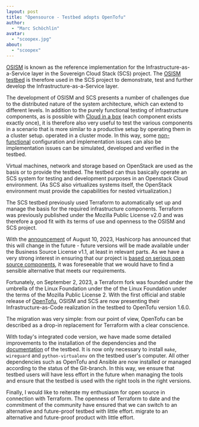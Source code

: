 ```yaml
---
layout: post
title: "Opensource - Testbed adopts OpenTofu"
author:
  - "Marc Schöchlin"
avatar:
  - "scoopex.jpg"
about:
  - "scoopex"
---
```


[OSISM](https://osism.github.io/) is known as the reference implementation for the Infrastructure-as-a-Service layer in the Sovereign Cloud Stack (SCS) project.
The [OSISM testbed](https://github.com/osism/testbed) is therefore used in the SCS project to demonstrate, test and further develop the Infrastructure-as-a-Service layer.

The development of OSISM and SCS presents a number of challenges due to the distributed nature of the system architecture,
which can extend to different levels. In addition to the purely functional testing of infrastructure components, as is possible with
[Cloud in a box](https://docs.scs.community/docs/iaas/guides/deploy-guide/examples/cloud-in-a-box) (each component exists exactly once),
it is therefore also very useful to test the various components in a scenario that is more similar to a productive setup by operating them in a cluster setup.
operated in a cluster mode. In this way, some [non-functional](https://en.wikipedia.org/wiki/Non-functional_requirement) configuration and implementation issues can also be
implementation issues can be simulated, developed and verified in the testbed.

Virtual machines, network and storage based on OpenStack are used as the basis or to provide the testbed.
The testbed can thus basically operate an SCS system for testing and development purposes in an Openstack Cloud environment.
(As SCS also virtualizes systems itself, the OpenStack environment must provide the capabilities for nested virtualization.)

The SCS testbed previously used Terraform to automatically set up and manage the basis for the required infrastructure components.
Terraform was previously published under the Mozilla Public License v2.0 and was therefore a good fit with its terms of use and openness
to the OSISM and SCS project.

With the [announcement](https://www.hashicorp.com/blog/hashicorp-adopts-business-source-license) of August 10, 2023, Hashicorp has announced that this will change in the future - future
versions will be made available under the Business Source License v1.1, at least in relevant parts.
As we have a very strong interest in ensuring that our project is [based on serious open source components](https://github.com/SovereignCloudStack/standards/blob/main/Drafts/OSS-Health.md),
it was foreseeable that we would have to find a sensible alternative that meets our requirements.

Fortunately, on September 2, 2023, a Terraform fork was founded under the umbrella of the Linux Foundation under the
of the Linux Foundation under the terms of the Mozilla Public License 2.
With the first official and stable release of [OpenTofu](https://opentofu.org/), OSISM and SCS are now presenting their Infrastructure-as-Code
realization in the testbed to OpenTofu version 1.6.0.

The migration was very simple: from our point of view, OpenTofu can be described as a drop-in replacement for Terraform with a clear conscience.

With today's integrated code version, we have made some detailed improvements to the installation of the
dependencies and the [documentation](https://docs.osism.tech/testbed/) of the testbed.
It is now only necessary to install `make`, `wireguard` and `python-virtualenv` on the testbed user's computer.
All other dependencies such as OpenTofu and Ansible are now installed or managed according to the status of the Git-branch.
In this way, we ensure that testbed users will have less effort in the future when managing the tools and
ensure that the testbed is used with the right tools in the right versions.

Finally, I would like to reiterate my enthusiasm for open source in connection with Terraform.
The openness of Terraform to date and the commitment of the community have ensured that we can switch to an alternative and future-proof testbed with little effort.
migrate to an alternative and future-proof product with little effort.

